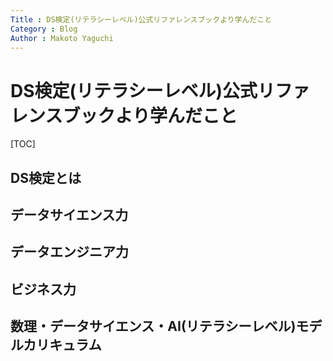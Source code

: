 ```yaml
---
Title : DS検定(リテラシーレベル)公式リファレンスブックより学んだこと
Category : Blog
Author : Makoto Yaguchi
---
```


# DS検定(リテラシーレベル)公式リファレンスブックより学んだこと

[TOC]

## DS検定とは
## データサイエンス力
## データエンジニア力
## ビジネス力
## 数理・データサイエンス・AI(リテラシーレベル)モデルカリキュラム